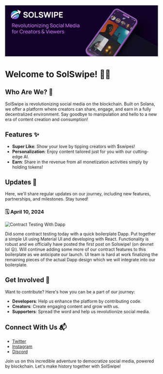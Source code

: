![Banner](banner.jpeg)

# Welcome to SolSwipe! 🚀📱

## Who Are We? 🌟

SolSwipe is revolutionizing social media on the blockchain. Built on Solana, we offer a platform where creators can
share, engage, and earn in a fully decentralized environment. Say goodbye to manipulation and hello to a new era of
content creation and consumption!

## Features ✨

- **Super Like**: Show your love by tipping creators with $swipes!
- **Personalization**: Enjoy content tailored just for you with our cutting-edge AI.
- **Earn**: Share in the revenue from all monetization activities simply by holding tokens!

## Updates 📅

Here, we'll share regular updates on our journey, including new features, partnerships, and milestones. Stay tuned!

### 🗓 April 10, 2024

![Contract Testing With Dapp](2024-04-10.jpeg)

Did some contract testing today with a quick boilerplate Dapp. Put together a simple UI using Material UI and developing
with React. Functionality is robust and we officially have posted the first post on Solswipe! (on devnet lol 😛). Will
continue adding some more of our contract features to this boilerplate as we anticipate our launch. UI team is hard at
work finalizing the remaining pieces of the actual Dapp design which we will integrate into our boilerplate.

## Get Involved 🤝

Want to contribute? Here's how you can be a part of our journey:

- **Developers**: Help us enhance the platform by contributing code.
- **Creators**: Create engaging content and grow with us.
- **Supporters**: Spread the word and help us revolutionize social media.

## Connect With Us 📬

- [Twitter](#)
- [Instagram](#)
- [Discord](#)

Join us on this incredible adventure to democratize social media, powered by blockchain. Let's make history together
with SolSwipe!